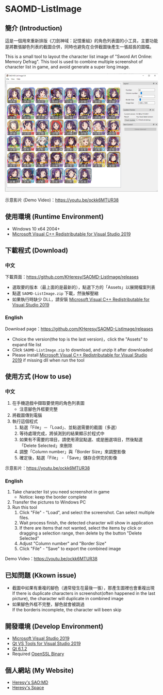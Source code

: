 # SAOMD-ListImage

## 簡介 (Introduction)

這是一個用來重新排版《刀劍神域：記憶重組》的角色列表圖的小工具，主要功能是將數張腳色列表的截圖合併，同時也避免在合併截圖後產生一張超長的圖檔。

This is a small tool to layout the character list image of "Sword Art Online: Memory Defrag".
This tool is used to combine multiple screenshot of character list in game, and avoid generate a super long image.

![image](Doc/main.png)

示意影片 (Demo Video)：https://youtu.be/ockk6MTUR38

## 使用環境 (Runtime Environment)
- Windows 10 x64 2004+
- [Microsoft Visual C++ Redistributable for Visual Studio 2019](https://aka.ms/vs/16/release/vc_redist.x64.exe)

## 下載程式 (Download)

### 中文

下載頁面：https://github.com/KHeresy/SAOMD-ListImage/releases

- 選取要的版本（最上面的是最新的），點選下方的「Assets」以展開檔案列表
- 點選 `SAOMD-ListImage.zip` 下載，然後解壓縮
- 如果執行時缺少 DLL，請安裝 [Microsoft Visual C++ Redistributable for Visual Studio 2019](https://aka.ms/vs/16/release/vc_redist.x64.exe)

### English

Download page：https://github.com/KHeresy/SAOMD-ListImage/releases

- Choice the version(the top is the last version)，click the "Assets" to expand file list
- Click `SAOMD-ListImage.zip` to download, and unzip it after downloaded
- Please install [Microsoft Visual C++ Redistributable for Visual Studio 2019](https://aka.ms/vs/16/release/vc_redist.x64.exe) if missing dll when run the tool

## 使用方式 (How to use)

### 中文

1. 在手機遊戲中擷取要使用的角色列表圖
   - 注意腳色外框要完整
2. 將截圖傳到電腦
3. 執行這個程式
   1. 點選「File」－「Load」、並點選需要的截圖（多選）
   2. 等待處理完成，將偵測到的結果顯示於程式中
   3. 如果有不需要的項目，請使用滑鼠點選、或是圈選項目，然後點選「Delete Selected」來刪除
   4. 調整「Column number」與「Border Size」來調整影像
   5. 確定後，點選「File」 - 「Save」儲存合併完的影像

示意影片：https://youtu.be/ockk6MTUR38

### English

1. Take character list you need screenshot in game
   - Notice: keep the border complete
2. Transfer the pictures to Windows PC
3. Run this tool
   1. Click "File" - "Load", and select the screenshot. Can select multiple files.
   2. Wait process finish, the detected character will show in application
   3. If there are items that not wanted, select the items by click or dragging a selection range, then delete by the button "Delete Selected"
   4. Adjust "Column number" and "Border Size"
   5. Click "File" - "Save" to export the combined image

Demo Video：https://youtu.be/ockk6MTUR38

## 已知問題 (Kkown issue)

- 截圖中如果有重複的腳色（通常發生在最後一張），那產生圖裡也會重複出現<br>
  If there is duplicate characters in screenshot(often happened in the last picture), the character will duplicate in combined image
- 如果腳色外框不完整，腳色就會被跳過<br>
  If the borderis incomplete, the character will been skip

## 開發環境 (Develop Environment)
- [Microsoft Visual Studio 2019](https://visualstudio.microsoft.com/zh-hant/vs/)
- [Qt VS Tools for Visual Studio 2019](https://marketplace.visualstudio.com/items?itemName=TheQtCompany.QtVisualStudioTools2019)
- [Qt 6.1.2](https://www.qt.io/)
- Required [OpenSSL Binary](https://kb.firedaemon.com/support/solutions/articles/4000121705)

## 個人網站 (My Website)
- [Heresy's SAO:MD](https://ksaomd.wordpress.com/)
- [Heresy's Space](https://kheresy.wordpress.com/)

